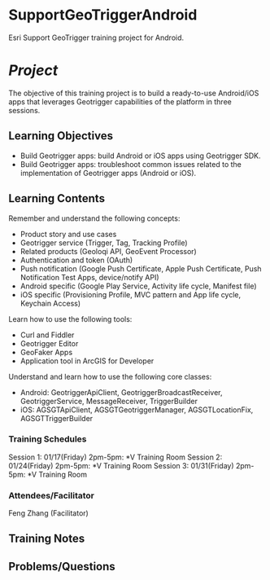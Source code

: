 SupportGeoTriggerAndroid
========================

Esri Support GeoTrigger training project for Android.

# _Project_

The objective of this training project is to build a ready-to-use Android/iOS apps that leverages Geotrigger capabilities of the platform in three sessions.

## Learning Objectives

-	Build Geotrigger apps: build Android or iOS apps using Geotrigger SDK.
-	Build Geotrigger apps: troubleshoot common issues related to the implementation of Geotrigger apps (Android or iOS).

## Learning Contents
Remember and understand the following concepts:
-	Product story and use cases
-	Geotrigger service (Trigger, Tag, Tracking Profile)
-	Related products (Geoloqi API, GeoEvent Processor)
-	Authentication and token (OAuth)
-	Push notification (Google Push Certificate, Apple Push Certificate, Push Notification Test Apps, device/notify API)
-	Android specific (Google Play Service, Activity life cycle, Manifest file)
-	iOS specific (Provisioning Profile, MVC pattern and App life cycle, Keychain Access)

Learn how to use the following tools:
-	Curl and Fiddler
-	Geotrigger Editor 
-	GeoFaker Apps
-	Application tool in ArcGIS for Developer

Understand and learn how to use the following core classes:
-	Android: GeotriggerApiClient, GeotriggerBroadcastReceiver,  GeotriggerService, MessageReceiver, TriggerBuilder
-	iOS: AGSGTApiClient, AGSGTGeotriggerManager,  AGSGTLocationFix, AGSGTTriggerBuilder

### Training Schedules

Session 1: 01/17(Friday) 2pm-5pm: *V Training Room
Session 2: 01/24(Friday) 2pm-5pm: *V Training Room
Session 3: 01/31(Friday) 2pm-5pm: *V Training Room

### Attendees/Facilitator
Feng Zhang (Facilitator)

## Training Notes

## Problems/Questions
